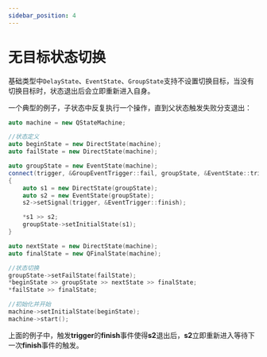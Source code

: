 ```yaml
---
sidebar_position: 4
---
```


# 无目标状态切换

基础类型中`DelayState`、`EventState`、`GroupState`支持不设置切换目标，当没有切换目标时，状态退出后会立即重新进入自身。  

一个典型的例子，子状态中反复执行一个操作，直到父状态触发失败分支退出：

```cpp
auto machine = new QStateMachine;

//状态定义
auto beginState = new DirectState(machine);
auto failState = new DirectState(machine);

auto groupState = new EventState(machine);
connect(trigger, &GroupEventTrigger::fail, groupState, &EventState::triggerSignalFail);
{
    auto s1 = new DirectState(groupState);
    auto s2 = new EventState(groupState);
    s2->setSignal(trigger, &EventTrigger::finish);

    *s1 >> s2;
    groupState->setInitialState(s1);
}

auto nextState = new DirectState(machine);
auto finalState = new QFinalState(machine);

//状态切换
groupState->setFailState(failState);
*beginState >> groupState >> nextState >> finalState;
*failState >> finalState;

//初始化并开始
machine->setInitialState(beginState);
machine->start();
```

上面的例子中，触发**trigger**的**finish**事件使得**s2**退出后，**s2**立即重新进入等待下一次**finish**事件的触发。